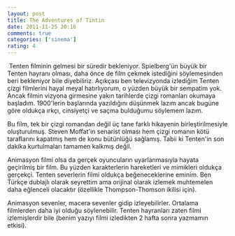 ```yaml
---
layout: post
title: The Adventures of Tintin
date: 2011-11-25 20:16
comments: true
categories: ['sinema']
rating: 4
---
```

<img class="left" src="http://onurbaykal.com/uploads/2011/11/tintin-movie.jpg" alt=""/>
Tenten filminin gelmesi bir süredir bekleniyor. Spielberg'ün büyük bir Tenten hayranı olması, daha önce de film çekmek istediğini söylemesinden beri bekleniyor bile diyebiliriz. Açıkçası ben televizyonda izlediğim Tenten çizgi filmlerini hayal meyal hatırlıyorum, o yüzden büyük bir sempatim yok. Ancak filmin vizyona girmesine yakın tarihlerde çizgi romanları okumaya başladım. 1900'lerin başlarında yazıldığını düşünmek lazım ancak bugüne göre oldukça ırkçı, cinsiyetçi ve saçma bulduğumu söylemem lazım.

Bu film, tek bir çizgi romandan değil üç tane farklı hikayenin birleştirilmesiyle oluşturulmuş. Steven Moffat'in senarist olması hem çizgi romanın kötü taraflarını kapatmış hem de konu bütünlüğü sağlamış. Tabii ki Tenten'in son dakika kurtulmaları tamamen kalkmış değil.

Animasyon filmi olsa da gerçek oyuncuların uyarlanmasıyla hayata geçirilmiş bir film. Bu yüzden karakterlerin hareketleri ve mimikleri oldukça gerçekçi. Tenten severlerin filmi oldukça beğeneceklerine eminim. Ben Türkçe dublajlı olarak seyrettim ama orijinal olarak izlemek muhtemelen daha eğlenceli olacaktır (özellikle Thompson-Thomson ikilisi için).

Animasyon sevenler, macera sevenler gidip izleyebilirler. Ortalama filmlerden daha iyi olduğu söylenebilir. Tenten hayranları zaten filmi izlemişlerdir bile (benim yazıyı filmi izledikten 2 hafta sonra yazmamın etkisi).
